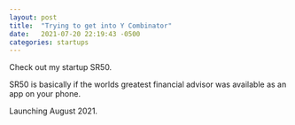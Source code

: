 ```yaml
---
layout: post
title:  "Trying to get into Y Combinator"
date:   2021-07-20 22:19:43 -0500
categories: startups
---
```

Check out my startup SR50.

SR50 is basically if the worlds greatest financial advisor was available as an app on your phone.

Launching August 2021.